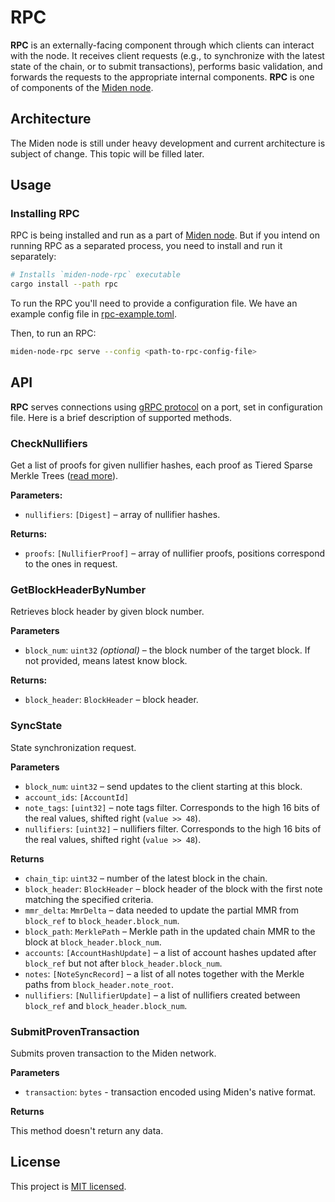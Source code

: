 # RPC

**RPC** is an externally-facing component through which clients can interact with the node. It receives client requests 
(e.g., to synchronize with the latest state of the chain, or to submit transactions), performs basic validation, 
and forwards the requests to the appropriate internal components.
**RPC** is one of components of the [Miden node](..).

## Architecture

The Miden node is still under heavy development and current architecture is subject of change. This topic will be 
filled later.

## Usage

### Installing RPC

RPC is being installed and run as a part of [Miden node](../README.md#installing-the-node).
But if you intend on running RPC as a separated process, you need to install and run it separately:

```sh
# Installs `miden-node-rpc` executable
cargo install --path rpc
```

To run the RPC you'll need to provide a configuration file. We have an example config file in [rpc-example.toml](rpc-example.toml).

Then, to run an RPC:

```sh
miden-node-rpc serve --config <path-to-rpc-config-file>
```

## API

**RPC** serves connections using [gRPC protocol](https://grpc.io) on a port, set in configuration file. Here is a brief 
description of supported methods.

### CheckNullifiers

Get a list of proofs for given nullifier hashes, each proof as Tiered Sparse Merkle Trees ([read more](../proto/proto/tsmt.proto)). 

**Parameters:**

* `nullifiers`: `[Digest]` – array of nullifier hashes.

**Returns:**

* `proofs`: `[NullifierProof]` – array of nullifier proofs, positions correspond to the ones in request.

### GetBlockHeaderByNumber

Retrieves block header by given block number.

**Parameters**

* `block_num`: `uint32` *(optional)* – the block number of the target block. If not provided, means latest know block.

**Returns:**

* `block_header`: `BlockHeader` – block header.

### SyncState

State synchronization request.

**Parameters**

* `block_num`: `uint32` – send updates to the client starting at this block.
* `account_ids`: `[AccountId]` 
* `note_tags`: `[uint32]` – note tags filter. Corresponds to the high 16 bits of the real values, shifted right (`value >> 48`). 
* `nullifiers`: `[uint32]` – nullifiers filter. Corresponds to the high 16 bits of the real values, shifted right (`value >> 48`).

**Returns**

* `chain_tip`: `uint32` – number of the latest block in the chain.
* `block_header`: `BlockHeader` – block header of the block with the first note matching the specified criteria.
* `mmr_delta`: `MmrDelta` – data needed to update the partial MMR from `block_ref` to `block_header.block_num`.
* `block_path`: `MerklePath` – Merkle path in the updated chain MMR to the block at `block_header.block_num`.
* `accounts`: `[AccountHashUpdate]` – a list of account hashes updated after `block_ref` but not after `block_header.block_num`.
* `notes`: `[NoteSyncRecord]` – a list of all notes together with the Merkle paths from `block_header.note_root`.
* `nullifiers`: `[NullifierUpdate]` – a list of nullifiers created between `block_ref` and `block_header.block_num`.

### SubmitProvenTransaction

Submits proven transaction to the Miden network.

**Parameters**

* `transaction`: `bytes` - transaction encoded using Miden's native format.

**Returns**

This method doesn't return any data.

## License
This project is [MIT licensed](../LICENSE).